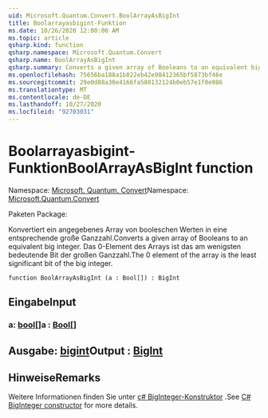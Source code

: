 ```yaml
---
uid: Microsoft.Quantum.Convert.BoolArrayAsBigInt
title: Boolarrayasbigint-Funktion
ms.date: 10/26/2020 12:00:00 AM
ms.topic: article
qsharp.kind: function
qsharp.namespace: Microsoft.Quantum.Convert
qsharp.name: BoolArrayAsBigInt
qsharp.summary: Converts a given array of Booleans to an equivalent big integer. The 0 element of the array is the least significant bit of the big integer.
ms.openlocfilehash: 75656ba188a1b822eb42e98412365bf5873bf46e
ms.sourcegitcommit: 29e0d88a30e4166fa580132124b0eb57e1f0e986
ms.translationtype: MT
ms.contentlocale: de-DE
ms.lasthandoff: 10/27/2020
ms.locfileid: "92703031"
---
```

# <a name="boolarrayasbigint-function"></a><span data-ttu-id="2b148-102">Boolarrayasbigint-Funktion</span><span class="sxs-lookup"><span data-stu-id="2b148-102">BoolArrayAsBigInt function</span></span>

<span data-ttu-id="2b148-103">Namespace: [Microsoft. Quantum. Convert](xref:Microsoft.Quantum.Convert)</span><span class="sxs-lookup"><span data-stu-id="2b148-103">Namespace: [Microsoft.Quantum.Convert](xref:Microsoft.Quantum.Convert)</span></span>

<span data-ttu-id="2b148-104">Paketen [](https://nuget.org/packages/)</span><span class="sxs-lookup"><span data-stu-id="2b148-104">Package: [](https://nuget.org/packages/)</span></span>


<span data-ttu-id="2b148-105">Konvertiert ein angegebenes Array von booleschen Werten in eine entsprechende große Ganzzahl.</span><span class="sxs-lookup"><span data-stu-id="2b148-105">Converts a given array of Booleans to an equivalent big integer.</span></span>
<span data-ttu-id="2b148-106">Das 0-Element des Arrays ist das am wenigsten bedeutende Bit der großen Ganzzahl.</span><span class="sxs-lookup"><span data-stu-id="2b148-106">The 0 element of the array is the least significant bit of the big integer.</span></span>

```qsharp
function BoolArrayAsBigInt (a : Bool[]) : BigInt
```


## <a name="input"></a><span data-ttu-id="2b148-107">Eingabe</span><span class="sxs-lookup"><span data-stu-id="2b148-107">Input</span></span>

### <a name="a--bool"></a><span data-ttu-id="2b148-108">a: [bool](xref:microsoft.quantum.lang-ref.bool)[]</span><span class="sxs-lookup"><span data-stu-id="2b148-108">a : [Bool](xref:microsoft.quantum.lang-ref.bool)[]</span></span>





## <a name="output--bigint"></a><span data-ttu-id="2b148-109">Ausgabe: [bigint](xref:microsoft.quantum.lang-ref.bigint)</span><span class="sxs-lookup"><span data-stu-id="2b148-109">Output : [BigInt](xref:microsoft.quantum.lang-ref.bigint)</span></span>



## <a name="remarks"></a><span data-ttu-id="2b148-110">Hinweise</span><span class="sxs-lookup"><span data-stu-id="2b148-110">Remarks</span></span>

<span data-ttu-id="2b148-111">Weitere Informationen finden Sie unter [c# BigInteger-Konstruktor](https://docs.microsoft.com/dotnet/api/system.numerics.biginteger.-ctor?view=netframework-4.7.2#System_Numerics_BigInteger__ctor_System_Int64_) .</span><span class="sxs-lookup"><span data-stu-id="2b148-111">See [C# BigInteger constructor](https://docs.microsoft.com/dotnet/api/system.numerics.biginteger.-ctor?view=netframework-4.7.2#System_Numerics_BigInteger__ctor_System_Int64_) for more details.</span></span>